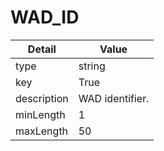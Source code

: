 # WAD_ID
| Detail | Value |
| ------ | ----- |
| type | string |
| key | True |
| description | WAD identifier. |
| minLength | 1 |
| maxLength | 50 |
